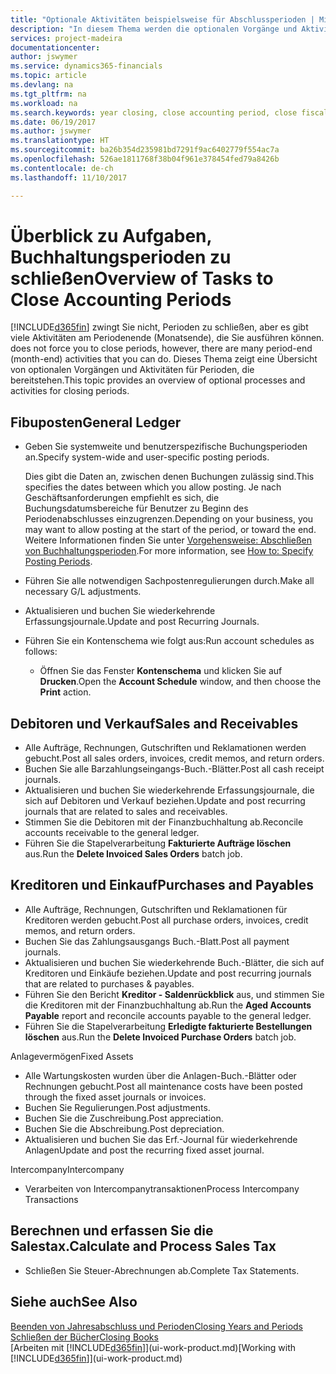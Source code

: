 ```yaml
---
title: "Optionale Aktivitäten beispielsweise für Abschlussperioden | Microsoft Docs"
description: "In diesem Thema werden die optionalen Vorgänge und Aktivitäten Abschlussbuchhaltungsperioden in Dynamics 365 dargelegt."
services: project-madeira
documentationcenter: 
author: jswymer
ms.service: dynamics365-financials
ms.topic: article
ms.devlang: na
ms.tgt_pltfrm: na
ms.workload: na
ms.search.keywords: year closing, close accounting period, close fiscal year, aging, creditor payments, vendor payments
ms.date: 06/19/2017
ms.author: jswymer
ms.translationtype: HT
ms.sourcegitcommit: ba26b354d235981bd7291f9ac6402779f554ac7a
ms.openlocfilehash: 526ae1811768f38b04f961e378454fed79a8426b
ms.contentlocale: de-ch
ms.lasthandoff: 11/10/2017

---
```

# <a name="overview-of-tasks-to-close-accounting-periods"></a><span data-ttu-id="e6036-103">Überblick zu Aufgaben, Buchhaltungsperioden zu schließen</span><span class="sxs-lookup"><span data-stu-id="e6036-103">Overview of Tasks to Close Accounting Periods</span></span>
[!INCLUDE[d365fin](includes/d365fin_md.md)]<span data-ttu-id="e6036-104"> zwingt Sie nicht, Perioden zu schließen, aber es gibt viele Aktivitäten am Periodenende (Monatsende), die Sie ausführen können.</span><span class="sxs-lookup"><span data-stu-id="e6036-104"> does not force you to close periods, however, there are many period-end (month-end) activities that you can do.</span></span> <span data-ttu-id="e6036-105">Dieses Thema zeigt eine Übersicht von optionalen Vorgängen und Aktivitäten für Perioden, die bereitstehen.</span><span class="sxs-lookup"><span data-stu-id="e6036-105">This topic provides an overview of optional processes and activities for closing periods.</span></span>  

## <a name="general-ledger"></a><span data-ttu-id="e6036-106">Fibuposten</span><span class="sxs-lookup"><span data-stu-id="e6036-106">General Ledger</span></span>
* <span data-ttu-id="e6036-107">Geben Sie systemweite und benutzerspezifische Buchungsperioden an.</span><span class="sxs-lookup"><span data-stu-id="e6036-107">Specify system-wide and user-specific posting periods.</span></span>  

    <span data-ttu-id="e6036-108">Dies gibt die Daten an, zwischen denen Buchungen zulässig sind.</span><span class="sxs-lookup"><span data-stu-id="e6036-108">This specifies the dates between which you allow posting.</span></span> <span data-ttu-id="e6036-109">Je nach Geschäftsanforderungen empfiehlt es sich, die Buchungsdatumsbereiche für Benutzer zu Beginn des Periodenabschlusses einzugrenzen.</span><span class="sxs-lookup"><span data-stu-id="e6036-109">Depending on your business, you may want to allow posting at the start of the period, or toward the end.</span></span> <span data-ttu-id="e6036-110">Weitere Informationen finden Sie unter [Vorgehensweise: Abschließen von Buchhaltungsperioden](finance-how-specify-posting-periods.md).</span><span class="sxs-lookup"><span data-stu-id="e6036-110">For more information, see [How to: Specify Posting Periods](finance-how-specify-posting-periods.md).</span></span>  
* <span data-ttu-id="e6036-111">Führen Sie alle notwendigen Sachpostenregulierungen durch.</span><span class="sxs-lookup"><span data-stu-id="e6036-111">Make all necessary G/L adjustments.</span></span>  
* <span data-ttu-id="e6036-112">Aktualisieren und buchen Sie wiederkehrende Erfassungsjournale.</span><span class="sxs-lookup"><span data-stu-id="e6036-112">Update and post Recurring Journals.</span></span>  
  <!--* Process Consolidations-->
* <span data-ttu-id="e6036-113">Führen Sie ein Kontenschema wie folgt aus:</span><span class="sxs-lookup"><span data-stu-id="e6036-113">Run account schedules as follows:</span></span>  
  * <span data-ttu-id="e6036-114">Öffnen Sie das Fenster **Kontenschema** und klicken Sie auf **Drucken**.</span><span class="sxs-lookup"><span data-stu-id="e6036-114">Open the **Account Schedule** window, and then choose the **Print** action.</span></span>  

## <a name="sales-and-receivables"></a><span data-ttu-id="e6036-115">Debitoren und Verkauf</span><span class="sxs-lookup"><span data-stu-id="e6036-115">Sales and Receivables</span></span>
* <span data-ttu-id="e6036-116">Alle Aufträge, Rechnungen, Gutschriften und Reklamationen werden gebucht.</span><span class="sxs-lookup"><span data-stu-id="e6036-116">Post all sales orders, invoices, credit memos, and return orders.</span></span>  
* <span data-ttu-id="e6036-117">Buchen Sie alle Barzahlungseingangs-Buch.-Blätter.</span><span class="sxs-lookup"><span data-stu-id="e6036-117">Post all cash receipt journals.</span></span>  
* <span data-ttu-id="e6036-118">Aktualisieren und buchen Sie wiederkehrende Erfassungsjournale, die sich auf Debitoren und Verkauf beziehen.</span><span class="sxs-lookup"><span data-stu-id="e6036-118">Update and post recurring journals that are related to sales and receivables.</span></span>  
* <span data-ttu-id="e6036-119">Stimmen Sie die Debitoren mit der Finanzbuchhaltung ab.</span><span class="sxs-lookup"><span data-stu-id="e6036-119">Reconcile accounts receivable to the general ledger.</span></span>  
* <span data-ttu-id="e6036-120">Führen Sie die Stapelverarbeitung **Fakturierte Aufträge löschen** aus.</span><span class="sxs-lookup"><span data-stu-id="e6036-120">Run the **Delete Invoiced Sales Orders** batch job.</span></span>  

## <a name="purchases-and-payables"></a><span data-ttu-id="e6036-121">Kreditoren und Einkauf</span><span class="sxs-lookup"><span data-stu-id="e6036-121">Purchases and Payables</span></span>
* <span data-ttu-id="e6036-122">Alle Aufträge, Rechnungen, Gutschriften und Reklamationen für Kreditoren werden gebucht.</span><span class="sxs-lookup"><span data-stu-id="e6036-122">Post all purchase orders, invoices, credit memos, and return orders.</span></span>  
* <span data-ttu-id="e6036-123">Buchen Sie das Zahlungsausgangs Buch.-Blatt.</span><span class="sxs-lookup"><span data-stu-id="e6036-123">Post all payment journals.</span></span>  
* <span data-ttu-id="e6036-124">Aktualisieren und buchen Sie wiederkehrende Buch.-Blätter, die sich auf Kreditoren und Einkäufe beziehen.</span><span class="sxs-lookup"><span data-stu-id="e6036-124">Update and post recurring journals that are related to purchases & payables.</span></span>  
* <span data-ttu-id="e6036-125">Führen Sie den Bericht **Kreditor - Saldenrückblick** aus, und stimmen Sie die Kreditoren mit der Finanzbuchhaltung ab.</span><span class="sxs-lookup"><span data-stu-id="e6036-125">Run the **Aged Accounts Payable** report and reconcile accounts payable to the general ledger.</span></span>  
* <span data-ttu-id="e6036-126">Führen Sie die Stapelverarbeitung **Erledigte fakturierte Bestellungen löschen** aus.</span><span class="sxs-lookup"><span data-stu-id="e6036-126">Run the **Delete Invoiced Purchase Orders** batch job.</span></span>  

<span data-ttu-id="e6036-127">Anlagevermögen</span><span class="sxs-lookup"><span data-stu-id="e6036-127">Fixed Assets</span></span>
* <span data-ttu-id="e6036-128">Alle Wartungskosten wurden über die Anlagen-Buch.-Blätter oder Rechnungen gebucht.</span><span class="sxs-lookup"><span data-stu-id="e6036-128">Post all maintenance costs have been posted through the fixed asset journals or invoices.</span></span>
* <span data-ttu-id="e6036-129">Buchen Sie Regulierungen.</span><span class="sxs-lookup"><span data-stu-id="e6036-129">Post adjustments.</span></span>
* <span data-ttu-id="e6036-130">Buchen Sie die Zuschreibung.</span><span class="sxs-lookup"><span data-stu-id="e6036-130">Post appreciation.</span></span>
* <span data-ttu-id="e6036-131">Buchen Sie die Abschreibung.</span><span class="sxs-lookup"><span data-stu-id="e6036-131">Post depreciation.</span></span>
* <span data-ttu-id="e6036-132">Aktualisieren und buchen Sie das Erf.-Journal für wiederkehrende Anlagen</span><span class="sxs-lookup"><span data-stu-id="e6036-132">Update and post the recurring fixed asset journal.</span></span>

<span data-ttu-id="e6036-133">Intercompany</span><span class="sxs-lookup"><span data-stu-id="e6036-133">Intercompany</span></span>
* <span data-ttu-id="e6036-134">Verarbeiten von Intercompanytransaktionen</span><span class="sxs-lookup"><span data-stu-id="e6036-134">Process Intercompany Transactions</span></span>

## <a name="calculate-and-process-sales-tax"></a><span data-ttu-id="e6036-135">Berechnen und erfassen Sie die Salestax.</span><span class="sxs-lookup"><span data-stu-id="e6036-135">Calculate and Process Sales Tax</span></span>
* <span data-ttu-id="e6036-136">Schließen Sie Steuer-Abrechnungen ab.</span><span class="sxs-lookup"><span data-stu-id="e6036-136">Complete Tax Statements.</span></span>  

## <a name="see-also"></a><span data-ttu-id="e6036-137">Siehe auch</span><span class="sxs-lookup"><span data-stu-id="e6036-137">See Also</span></span>
[<span data-ttu-id="e6036-138">Beenden von Jahresabschluss und Perioden</span><span class="sxs-lookup"><span data-stu-id="e6036-138">Closing Years and Periods</span></span>](year-close-years-periods.md)  
[<span data-ttu-id="e6036-139">Schließen der Bücher</span><span class="sxs-lookup"><span data-stu-id="e6036-139">Closing Books</span></span>](year-close-books.md)  
<span data-ttu-id="e6036-140">[Arbeiten mit [!INCLUDE[d365fin](includes/d365fin_md.md)]](ui-work-product.md)</span><span class="sxs-lookup"><span data-stu-id="e6036-140">[Working with [!INCLUDE[d365fin](includes/d365fin_md.md)]](ui-work-product.md)</span></span>

